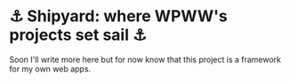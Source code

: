 # ⚓ Shipyard: where WPWW's projects set sail ⚓

Soon I'll write more here but for now know that this project is a framework for my own web apps.
